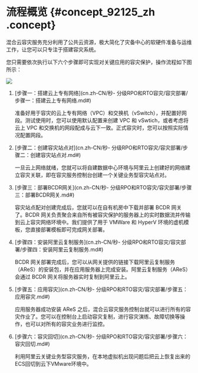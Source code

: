 # 流程概览 {#concept_92125_zh .concept}

混合云容灾服务充分利用了公共云资源，极大简化了灾备中心的软硬件准备与运维工作，让您可以只专注于搭建容灾系统。

您只需要依次执行以下六个步骤即可实现对关键应用的容灾保护，操作流程如下图所示：

![](http://static-aliyun-doc.oss-cn-hangzhou.aliyuncs.com/assets/img/64151/155745912733183_zh-CN.png)

1.  [步骤一：搭建云上专有网络](cn.zh-CN/秒- 分级RPO和RTO容灾/容灾部署/步骤一：搭建云上专有网络.md#) 

    准备好用于容灾的云上专有网络（VPC）和交换机（vSwitch），并配置好网段。测试使用时，您可以使用默认配置来创建 VPC 和 vSwtich，或者考虑将云上 VPC 和交换机的网段配成与云下一致。正式容灾时，您可以按照实际情况配置网段。

2.  [步骤二：创建容灾站点对](cn.zh-CN/秒- 分级RPO和RTO容灾/容灾部署/步骤二：创建容灾站点对.md#) 

    一旦云上网络就绪，您就可以将自建数据中心环境与阿里云上创建好的网络建立容灾关联，即在容灾服务控制台创建一个关键业务型容灾站点对。

3.  [步骤三：部署BCDR网关](cn.zh-CN/秒- 分级RPO和RTO容灾/容灾部署/步骤三：部署BCDR网关.md#) 

    容灾站点配对创建完成后，您就可以在自有机房中下载并部署 BCDR 网关了。BCDR 网关负责聚合来自所有被容灾保护的服务器上的实时数据流并传输到云上容灾网络环境中。我们提供了用于 VMWare 和 HyperV 环境的虚机模板，您直接部署模板即可完成网关部署。

4.  [步骤四：安装阿里云复制服务](cn.zh-CN/秒- 分级RPO和RTO容灾/容灾部署/步骤四：安装阿里云复制服务.md#) 

    BCDR 网关部署完成后，您可以从网关提供的链接下载阿里云复制服务（AReS）的安装包，并在应用服务器上完成安装。阿里云复制服务（AReS）会通过 BCDR 网关将服务器实时复制到阿里云上。

5.  [步骤五：应用容灾](cn.zh-CN/秒- 分级RPO和RTO容灾/容灾部署/步骤五：应用容灾.md#) 

    应用服务器成功安装 AReS 之后，混合云容灾服务控制台就可以进行所有的容灾作业了。您可以在控制台上启动容灾复制，进行容灾演练、故障切换等操作，也可以对所有的容灾业务进行监控。

6.  [步骤六：容灾回切](cn.zh-CN/秒- 分级RPO和RTO容灾/容灾部署/步骤六：容灾回切.md#) 

    利用阿里云关键业务型容灾服务，在本地虚拟机出现问题后把云上恢复出来的ECS回切到云下VMware环境中。


